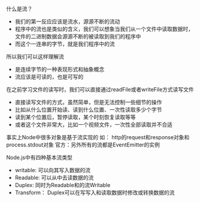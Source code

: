 什么是流？
- 我们的第一反应应该是流水，源源不断的流动
- 程序中的流也是类似的含义，我们可以想象当我们从一个文件中读取数据时，文件的二进制数据会源源不断的被读取到我们的程序中
- 而这个一连串的字节，就是我们程序中的流

所以我们可以这样理解流
- 是连续字节的一种表现形式和抽象概念
- 流应该是可读的，也是可写的

在之前学习文件的读写时，我们可以直接通过readFile或者writeFile方式读写文件
- 直接读写文件的方式，虽然简单，但是无法控制一些细节的操作
- 比如从什么位置开始读、读到什么位置、一次性读取多少个字节
- 读到某个位置后，暂停读取，某个时刻恢复读取等等
- 或者这个文件非常大，比如一个视频文件，一次性全部读取并不合适

事实上Node中很多对象是基于流实现的
如：
http的request和response对象和process.stdout对象
官方：另外所有的流都是EventEmitter的实例

Node.js中有四种基本流类型
- writable: 可以向其写入数据的流
- Readable: 可以从中去读数据的流
- Duplex: 同时为Readable和的流Writable
- Transform： Duplex可以在写写入和读取数据时修改或转换数据的流




